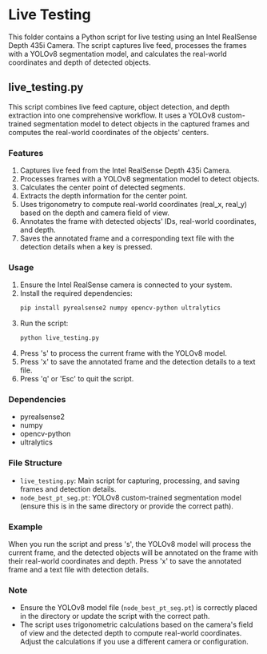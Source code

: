 # Live Testing

This folder contains a Python script for live testing using an Intel RealSense Depth 435i Camera. The script captures live feed, processes the frames with a YOLOv8 segmentation model, and calculates the real-world coordinates and depth of detected objects.

## live_testing.py

This script combines live feed capture, object detection, and depth extraction into one comprehensive workflow. It uses a YOLOv8 custom-trained segmentation model to detect objects in the captured frames and computes the real-world coordinates of the objects' centers.

### Features

1. Captures live feed from the Intel RealSense Depth 435i Camera.
2. Processes frames with a YOLOv8 segmentation model to detect objects.
3. Calculates the center point of detected segments.
4. Extracts the depth information for the center point.
5. Uses trigonometry to compute real-world coordinates (real_x, real_y) based on the depth and camera field of view.
6. Annotates the frame with detected objects' IDs, real-world coordinates, and depth.
7. Saves the annotated frame and a corresponding text file with the detection details when a key is pressed.

### Usage

1. Ensure the Intel RealSense camera is connected to your system.
2. Install the required dependencies:
   ```bash
   pip install pyrealsense2 numpy opencv-python ultralytics
   ```
3. Run the script:
   ```bash
   python live_testing.py
   ```
4. Press 's' to process the current frame with the YOLOv8 model.
5. Press 'x' to save the annotated frame and the detection details to a text file.
6. Press 'q' or 'Esc' to quit the script.

### Dependencies

- pyrealsense2
- numpy
- opencv-python
- ultralytics

### File Structure

- `live_testing.py`: Main script for capturing, processing, and saving frames and detection details.
- `node_best_pt_seg.pt`: YOLOv8 custom-trained segmentation model (ensure this is in the same directory or provide the correct path).

### Example

When you run the script and press 's', the YOLOv8 model will process the current frame, and the detected objects will be annotated on the frame with their real-world coordinates and depth. Press 'x' to save the annotated frame and a text file with detection details.

### Note

- Ensure the YOLOv8 model file (`node_best_pt_seg.pt`) is correctly placed in the directory or update the script with the correct path.
- The script uses trigonometric calculations based on the camera's field of view and the detected depth to compute real-world coordinates. Adjust the calculations if you use a different camera or configuration.
